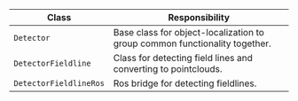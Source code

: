 | Class                  | Responsibility                                                             |
| ---------------------- | -------------------------------------------------------------------------- |
| `Detector`             | Base class for object-localization to group common functionality together. |
| `DetectorFieldline`    | Class for detecting field lines and converting to pointclouds.             |
| `DetectorFieldlineRos` | Ros bridge for detecting fieldlines.                                       |
